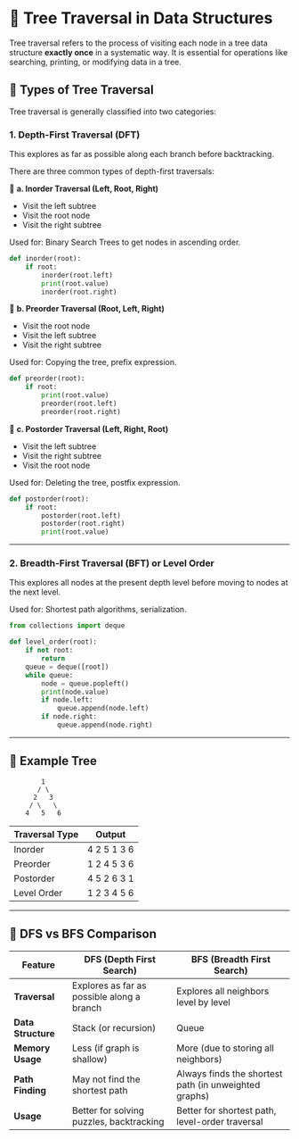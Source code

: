 
# 🌳 Tree Traversal in Data Structures
Tree traversal refers to the process of visiting each node in a tree data structure **exactly once** in a systematic way. It is essential for operations like searching, printing, or modifying data in a tree.

## 📂 Types of Tree Traversal
Tree traversal is generally classified into two categories:

### 1. Depth-First Traversal (DFT)
This explores as far as possible along each branch before backtracking.

There are three common types of depth-first traversals:

🔹 **a. Inorder Traversal (Left, Root, Right)**
- Visit the left subtree
- Visit the root node
- Visit the right subtree

Used for: Binary Search Trees to get nodes in ascending order.

```python
def inorder(root):
    if root:
        inorder(root.left)
        print(root.value)
        inorder(root.right)
```

🔹 **b. Preorder Traversal (Root, Left, Right)**
- Visit the root node
- Visit the left subtree
- Visit the right subtree

Used for: Copying the tree, prefix expression.

```python
def preorder(root):
    if root:
        print(root.value)
        preorder(root.left)
        preorder(root.right)
```

🔹 **c. Postorder Traversal (Left, Right, Root)**
- Visit the left subtree
- Visit the right subtree
- Visit the root node

Used for: Deleting the tree, postfix expression.

```python
def postorder(root):
    if root:
        postorder(root.left)
        postorder(root.right)
        print(root.value)
```

---

### 2. Breadth-First Traversal (BFT) or Level Order
This explores all nodes at the present depth level before moving to nodes at the next level.

Used for: Shortest path algorithms, serialization.

```python
from collections import deque

def level_order(root):
    if not root:
        return
    queue = deque([root])
    while queue:
        node = queue.popleft()
        print(node.value)
        if node.left:
            queue.append(node.left)
        if node.right:
            queue.append(node.right)
```

---

## 🧠 Example Tree

```
        1
       / \
      2   3
     / \   \
    4   5   6
```

| Traversal Type | Output       |
|----------------|--------------|
| Inorder        | 4 2 5 1 3 6  |
| Preorder       | 1 2 4 5 3 6  |
| Postorder      | 4 5 2 6 3 1  |
| Level Order    | 1 2 3 4 5 6  |

---

## 🔁 DFS vs BFS Comparison

| Feature            | DFS (Depth First Search)                   | BFS (Breadth First Search)                            |
|--------------------|--------------------------------------------|--------------------------------------------------------|
| **Traversal**      | Explores as far as possible along a branch | Explores all neighbors level by level                  |
| **Data Structure** | Stack (or recursion)                       | Queue                                                  |
| **Memory Usage**   | Less (if graph is shallow)                 | More (due to storing all neighbors)                    |
| **Path Finding**   | May not find the shortest path             | Always finds the shortest path (in unweighted graphs)  |
| **Usage**          | Better for solving puzzles, backtracking   | Better for shortest path, level-order traversal        |
